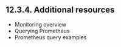 ## 12.3.4. Additional resources

- Monitoring overview
- Querying Prometheus
- Prometheus query examples

